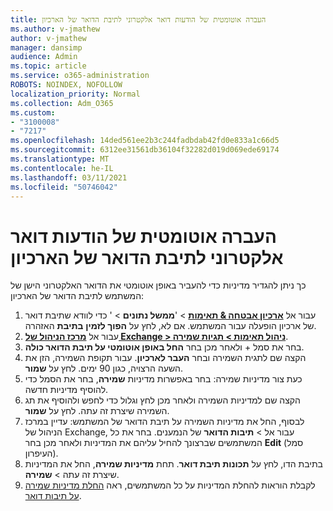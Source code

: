 ```yaml
---
title: העברה אוטומטית של הודעות דואר אלקטרוני לתיבת הדואר של הארכיון
ms.author: v-jmathew
author: v-jmathew
manager: dansimp
audience: Admin
ms.topic: article
ms.service: o365-administration
ROBOTS: NOINDEX, NOFOLLOW
localization_priority: Normal
ms.collection: Adm_O365
ms.custom:
- "3100008"
- "7217"
ms.openlocfilehash: 14ded561ee2b3c244fadbdab42fd0e833a1c66d5
ms.sourcegitcommit: 6312ee31561db36104f32282d019d069ede69174
ms.translationtype: MT
ms.contentlocale: he-IL
ms.lasthandoff: 03/11/2021
ms.locfileid: "50746042"
---
```

# <a name="automatically-move-email-messages-to-the-archive-mailbox"></a>העברה אוטומטית של הודעות דואר אלקטרוני לתיבת הדואר של הארכיון

כך ניתן להגדיר מדיניות כדי להעביר באופן אוטומטי את הדואר האלקטרוני הישן של המשתמש לתיבת הדואר של הארכיון:

1. עבור אל [**ארכיון אבטחה & תאימות**](https://go.microsoft.com/fwlink/p/?linkid=2077143)  >  '**ממשל נתונים**  >   ' כדי לוודא שתיבת דואר של ארכיון הופעלה עבור המשתמש. אם לא, לחץ על **הפוך לזמין** **בתיבת** האזהרה.
2. עבור אל [**מרכז הניהול של Exchange > ניהול תאימות > תגיות שמירה**](https://go.microsoft.com/fwlink/?linkid=2059104).
3. בחר את סמל + ולאחר מכן בחר **החל באופן אוטומטי על תיבת הדואר כולה**.
4. הקצה שם לתגית השמירה ובחר **העבר לארכיון**. עבור תקופת השמירה, הזן את השעה הרצויה, כגון 90 ימים. לחץ על **שמור**.
5. כעת צור מדיניות שמירה: בחר באפשרות מדיניות **שמירה**, בחר את הסמל כדי להוסיף מדיניות חדשה.
6. הקצה שם למדיניות השמירה ולאחר מכן לחץ וגלול כדי לחפש ולהוסיף את תג השמירה שיצרת זה עתה. לחץ על **שמור**.
7. לבסוף, החל את מדיניות השמירה על תיבת הדואר של המשתמש: עדיין במרכז הניהול של Exchange, עבור אל  >  **תיבות הדואר** של הנמענים. בחר את כל המשתמשים שברצונך להחיל עליהם את המדיניות ולאחר מכן בחר **Edit** (סמל העיפרון).
8. בתיבת הדו, לחץ על **תכונות תיבת דואר**. תחת **מדיניות שמירה**, החל את המדיניות שיצרת זה עתה > **שמירה**.
9. לקבלת הוראות להחלת המדיניות על כל המשתמשים, ראה [החלת מדיניות שמירה על תיבות דואר](https://docs.microsoft.com/exchange/security-and-compliance/messaging-records-management/apply-retention-policy).
